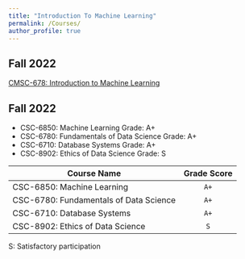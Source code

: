 ```yaml
---
title: "Introduction To Machine Learning"
permalink: /Courses/
author_profile: true
---
```


## Fall 2022
[CMSC-678: Introduction to Machine Learning](https://manasgaur.github.io/CMSC-678/)

## Fall 2022  
* CSC-6850: Machine Learning                 Grade: A+  
* CSC-6780: Fundamentals of Data Science     Grade: A+  
* CSC-6710: Database Systems                 Grade: A+  
* CSC-8902: Ethics of Data Science           Grade: S


|              **Course Name**           | **Grade Score**    |
|----------------------------------------|:------------------:|
| CSC-6850: Machine Learning             |        `A+`        |
| CSC-6780: Fundamentals of Data Science |        `A+`        |
| CSC-6710: Database Systems             |        `A+`        |
| CSC-8902: Ethics of Data Science       |         `S`        |


S: Satisfactory participation
